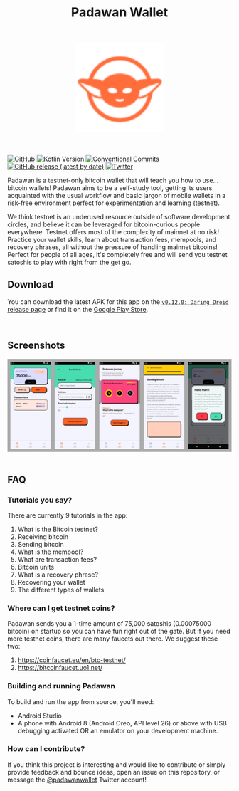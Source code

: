 <div align="center" >
  <h1>Padawan Wallet</h1>
  <br/>
  <br/>
  <img src="./padawan.svg" alt="Logo 1.0.0" width="200">
</div>
<br/>
<br/>

[![GitHub](https://img.shields.io/github/license/thunderbiscuit/padawan-wallet?color=brightgreen)](https://github.com/thunderbiscuit/padawan-wallet/blob/master/LICENSE) 
![Kotlin Version](https://img.shields.io/badge/kotlin-v1.9.20-orange) 
[![Conventional Commits](https://img.shields.io/badge/conventional%20commits-1.0.0-yellow.svg)](https://conventionalcommits.org) 
[![GitHub release (latest by date)](https://img.shields.io/github/v/release/thunderbiscuit/padawan-wallet)](https://github.com/thunderbiscuit/padawan-wallet/releases)
[![Twitter](https://img.shields.io/badge/twitter-%40padawanwallet-b8bb26)](https://twitter.com/padawanwallet)

Padawan is a testnet-only bitcoin wallet that will teach you how to use... bitcoin wallets! Padawan aims to be a self-study tool, getting its users acquainted with the usual workflow and basic jargon of mobile wallets in a risk-free environment perfect for experimentation and learning (testnet).

We think testnet is an underused resource outside of software development circles, and believe it can be leveraged for bitcoin-curious people everywhere. Testnet offers most of the complexity of mainnet at no risk! Practice your wallet skills, learn about transaction fees, mempools, and recovery phrases, all without the pressure of handling mainnet bitcoins! Perfect for people of all ages, it's completely free and will send you testnet satoshis to play with right from the get go.
<br/>

## Download
You can download the latest APK for this app on the [`v0.12.0: Daring Droid` release page](https://github.com/thunderbiscuit/padawan-wallet/releases/tag/v0.12.0) or find it on the [Google Play Store](https://play.google.com/store/apps/details?id=com.goldenraven.padawanwallet).

<br>

## Screenshots
<div align="center">
  <img src="./screenshots.jpg" alt="" width="900">
</div>

<br>

## FAQ
### Tutorials you say?
There are currently 9 tutorials in the app:
1. What is the Bitcoin testnet?  
2. Receiving bitcoin
3. Sending bitcoin
4. What is the mempool?
5. What are transaction fees?
6. Bitcoin units
7. What is a recovery phrase?
8. Recovering your wallet
9. The different types of wallets

### Where can I get testnet coins?
Padawan sends you a 1-time amount of 75,000 satoshis (0.00075000 bitcoin) on startup so you can have fun right out of the gate. But if you need more testnet coins, there are many faucets out there. We suggest these two:
1. https://coinfaucet.eu/en/btc-testnet/
2. https://bitcoinfaucet.uo1.net/

### Building and running Padawan
To build and run the app from source, you'll need:
- Android Studio
- A phone with Android 8 (Android Oreo, API level 26) or above with USB debugging activated OR an emulator on your development machine.

### How can I contribute?
If you think this project is interesting and would like to contribute or simply provide feedback and bounce ideas, open an issue on this repository, or message the [@padawanwallet](https://twitter.com/padawanwallet) Twitter account!
